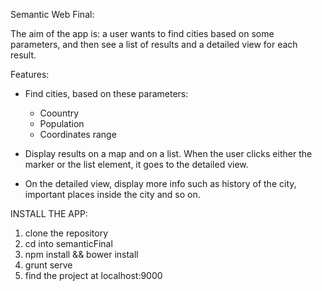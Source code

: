 Semantic Web Final: 

The aim of the app is: a user wants to find cities based on some parameters, and then see a list of results and a detailed view for each result.

Features:
  * Find cities, based on these parameters:
      - Coountry
      - Population
      - Coordinates range

* Display results on a map and on a list. When the user clicks either the marker or the list element, it goes to the detailed view.

* On the detailed view, display more info such as history of the city, important places inside the city and so on.

INSTALL THE APP: 

1. clone the repository
2. cd into semanticFinal
3. npm install && bower install
4. grunt serve
5. find the project at localhost:9000
